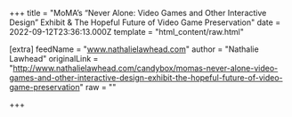 
+++
title = "MoMA’s “Never Alone: Video Games and Other Interactive Design” Exhibit & The Hopeful Future of Video Game Preservation"
date = 2022-09-12T23:36:13.000Z
template = "html_content/raw.html"

[extra]
feedName = "www.nathalielawhead.com"
author = "Nathalie Lawhead"
originalLink = "http://www.nathalielawhead.com/candybox/momas-never-alone-video-games-and-other-interactive-design-exhibit-the-hopeful-future-of-video-game-preservation"
raw = ""

+++

